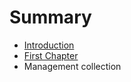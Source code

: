 # Summary

* [Introduction](README.md)
* [First Chapter](chapters/chapter1.md)
* Management collection

